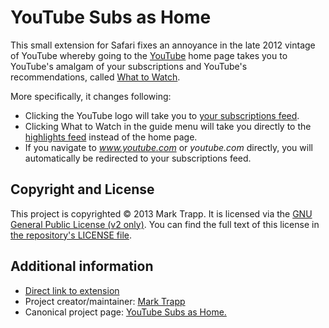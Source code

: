 # YouTube Subs as Home

This small extension for Safari fixes an annoyance in the late 2012
vintage of YouTube whereby going to the [YouTube][1] home page takes you to
YouTube's amalgam of your subscriptions and YouTube's recommendations,
called [What to Watch][2].

More specifically, it changes following:

* Clicking the YouTube logo will take you to 
[your subscriptions feed][3].
* Clicking What to Watch in the guide menu will take you directly to the
[highlights feed][2] instead of the home page.
* If you navigate to *www.youtube.com* or *youtube.com* directly, you
will automatically be redirected to your subscriptions feed.

## Copyright and License

This project is copyrighted © 2013 Mark Trapp. It is licensed via the
[GNU General Public License (v2 only)][4]. You can find the full text of this
license in [the repository's LICENSE file][5].

## Additional information

* [Direct link to extension][6]
* Project creator/maintainer: [Mark Trapp][7]
* Canonical project page: [YouTube Subs as Home.][8]

[1]: http://youtube.com
[2]: http://youtube.com/feed/highlights
[3]: http://youtube.com/feed/subscriptions
[4]: http://www.gnu.org/licenses/gpl-2.0.html
[5]: https://github.com/itafroma/youtube-subs-as-home/blob/master/LICENSE
[6]: https://raw.github.com/itafroma/youtube-subs-as-home/master/dist/YouTubeSubsAsHome-1.0.1.safariextz
[7]: http://marktrapp.com
[8]: http://marktrapp.com/projects/quickies/youtube-subs-home
